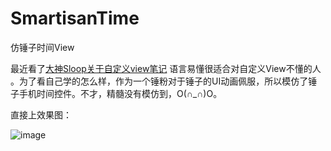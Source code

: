 # SmartisanTime
仿锤子时间View

最近看了[大神Sloop关于自定义view笔记](https://github.com/GcsSloop/AndroidNote)
语言易懂很适合对自定义View不懂的人 。为了看自己学的怎么样，作为一个锤粉对于锤子的UI动画佩服，所以模仿了锤子手机时间控件。不才，精髓没有模仿到，O(∩_∩)O。

直接上效果图：

![image](http://7xw00x.com1.z0.glb.clouddn.com/smartisanTime.gif)
